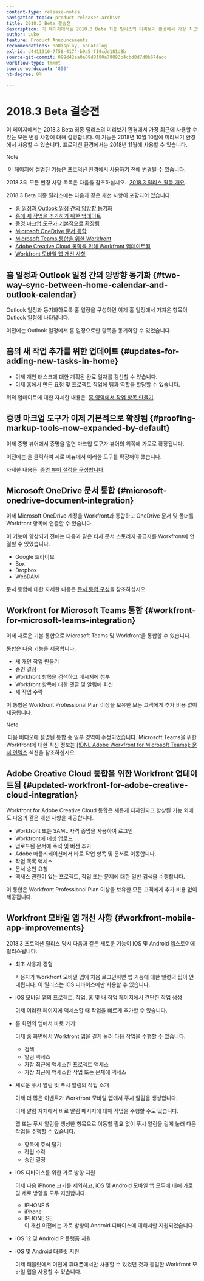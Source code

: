 ```yaml
---
content-type: release-notes
navigation-topic: product-releases-archive
title: 2018.3 Beta 결승전
description: 이 페이지에서는 2018.3 Beta 최종 릴리스의 미리보기 환경에서 가장 최근에 사용할 수 있는 모든 변경 사항에 대해 설명합니다. 이 기능은 2018년 10월 10일에 미리보기 환경에서 사용할 수 있습니다. 프로덕션 환경에서는 2018년 11월에 사용할 수 있습니다.
author: Luke
feature: Product Announcements
recommendations: noDisplay, noCatalog
exl-id: d4411916-7f58-4174-b9a5-f19cde181d8b
source-git-commit: 099d42ea0a09d8190a79893c4cbd8d7d8b674acd
workflow-type: tm+mt
source-wordcount: '850'
ht-degree: 0%

---
```


# 2018.3 Beta 결승전

이 페이지에서는 2018.3 Beta 최종 릴리스의 미리보기 환경에서 가장 최근에 사용할 수 있는 모든 변경 사항에 대해 설명합니다. 이 기능은 2018년 10월 10일에 미리보기 환경에서 사용할 수 있습니다. 프로덕션 환경에서는 2018년 11월에 사용할 수 있습니다.

>[!NOTE]
>
> 이 페이지에 설명된 기능은 프로덕션 환경에서 사용하기 전에 변경될 수 있습니다.

2018.3의 모든 변경 사항 목록은 다음을 참조하십시오.  [2018.3 릴리스 활동 개요](../../../../product-announcements/product-releases/quarterly-release-archive/2018.3-release-activity/2018-3-release-activity-overview.md).

2018.3 Beta 최종 릴리스에는 다음과 같은 개선 사항이 포함되어 있습니다.

* [홈 일정과 Outlook 일정 간의 양방향 동기화](#two-way-sync-between-home-calendar-and-outlook-calendar)
* [홈에 새 작업을 추가하기 위한 업데이트](#updates-for-adding-new-tasks-in-home)
* [증명 마크업 도구가 기본적으로 확장됨](#proofing-markup-tools-now-expanded-by-default)
* [Microsoft OneDrive 문서 통합](#microsoft-onedrive-document-integration)
* [Microsoft Teams 통합을 위한 Workfront](#workfront-for-microsoft-teams-integration)
* [Adobe Creative Cloud 통합을 위해 Workfront 업데이트됨](#updated-workfront-for-adobe-creative-cloud-integration)
* [Workfront 모바일 앱 개선 사항](#workfront-mobile-app-improvements)

## 홈 일정과 Outlook 일정 간의 양방향 동기화 {#two-way-sync-between-home-calendar-and-outlook-calendar}

Outlook 일정과 동기화하도록 홈 일정을 구성하면 이제 홈 일정에서 가져온 항목이 Outlook 일정에 나타납니다.

이전에는 Outlook 일정에서 홈 일정으로만 항목을 동기화할 수 있었습니다.

## 홈의 새 작업 추가를 위한 업데이트 {#updates-for-adding-new-tasks-in-home}

* 이제 개인 태스크에 대한 계획된 완료 일자를 갱신할 수 있습니다.
* 이제 홈에서 만든 요청 및 프로젝트 작업에 팀과 역할을 할당할 수 있습니다.

위의 업데이트에 대한 자세한 내용은  [홈 영역에서 작업 항목 만들기](../../../../workfront-basics/using-home/using-the-home-area/create-work-items-in-home.md).

## 증명 마크업 도구가 이제 기본적으로 확장됨 {#proofing-markup-tools-now-expanded-by-default}

이제 증명 뷰어에서 증명을 열면 마크업 도구가 뷰어의 위쪽에 가로로 확장됩니다.

이전에는 을 클릭하여 세로 메뉴에서 이러한 도구를 확장해야 했습니다.

자세한 내용은  [증명 뷰어 설정을 구성합니다](../../../../review-and-approve-work/proofing/reviewing-proofs-within-workfront/configure-proofing-viewer-settings.md).

## Microsoft OneDrive 문서 통합 {#microsoft-onedrive-document-integration}

이제 Microsoft OneDrive 계정을 Workfront과 통합하고 OneDrive 문서 및 폴더를 Workfront 항목에 연결할 수 있습니다.

이 기능이 향상되기 전에는 다음과 같은 타사 문서 스토리지 공급자를 Workfront에 연결할 수 있었습니다.

* Google 드라이브
* Box
* Dropbox
* WebDAM

문서 통합에 대한 자세한 내용은 [문서 통합 구성](../../../../administration-and-setup/configure-integrations/configure-document-integrations.md)을 참조하십시오.

## Workfront for Microsoft Teams 통합 {#workfront-for-microsoft-teams-integration}

이제 새로운 기본 통합으로 Microsoft Teams 및 Workfront을 통합할 수 있습니다.

통합은 다음 기능을 제공합니다.

* 새 개인 작업 만들기
* 승인 결정
* Workfront 항목을 검색하고 메시지에 첨부
* Workfront 항목에 대한 댓글 및 알림에 회신
* 새 작업 수락

이 통합은 Workfront Professional Plan 이상을 보유한 모든 고객에게 추가 비용 없이 제공됩니다.

>[!NOTE]
>
> 다음 비디오에 설명된 통합 중 일부 영역이 수정되었습니다. Microsoft Teams을 위한 Workfront에 대한 최신 정보는 [[!DNL Adobe Workfront for Microsoft Teams]: 문서 인덱스](../../../../workfront-integrations-and-apps/using-workfront-with-microsoft-teams/use-workfront-with-ms-teams.md) 섹션을 참조하십시오.

## Adobe Creative Cloud 통합을 위한 Workfront 업데이트됨 {#updated-workfront-for-adobe-creative-cloud-integration}

Workfront for Adobe Creative Cloud 통합은 새롭게 디자인되고 향상된 기능 외에도 다음과 같은 개선 사항을 제공합니다.

* Workfront 또는 SAML 자격 증명을 사용하여 로그인
* Workfront에 에셋 업로드
* 업로드된 문서에 주석 및 버전 추가
* Adobe 애플리케이션에서 바로 작업 항목 및 문서로 이동합니다.
* 작업 목록 액세스
* 문서 승인 요청
* 액세스 권한이 있는 프로젝트, 작업 또는 문제에 대한 일반 검색을 수행합니다.

이 통합은 Workfront Professional Plan 이상을 보유한 모든 고객에게 추가 비용 없이 제공됩니다.

## Workfront 모바일 앱 개선 사항 {#workfront-mobile-app-improvements}

2018.3 프로덕션 릴리스 당시 다음과 같은 새로운 기능이 iOS 및 Android 앱스토어에 릴리스됩니다.

* 최초 사용자 경험

  사용자가 Workfront 모바일 앱에 처음 로그인하면 앱 기능에 대한 일련의 팁이 안내됩니다. 이 릴리스는 iOS 디바이스에만 사용할 수 있습니다.

* iOS 모바일 앱의 프로젝트, 작업, 홈 및 내 작업 페이지에서 간단한 작업 생성

  이제 이러한 페이지에 액세스할 때 작업을 빠르게 추가할 수 있습니다.

* 홈 화면의 앱에서 바로 가기:

  이제 홈 화면에서 Workfront 앱을 길게 눌러 다음 작업을 수행할 수 있습니다.

   * 검색
   * 알림 액세스
   * 가장 최근에 액세스한 프로젝트 액세스 
   * 가장 최근에 액세스한 작업 또는 문제에 액세스

* 새로운 푸시 알림 및 푸시 알림의 작업 소개

  이제 더 많은 이벤트가 Workfront 모바일 앱에서 푸시 알림을 생성합니다.

  이제 알림 자체에서 바로 알림 메시지에 대해 작업을 수행할 수도 있습니다.

  앱 또는 푸시 알림을 생성한 항목으로 이동할 필요 없이 푸시 알림을 길게 눌러 다음 작업을 수행할 수 있습니다.

   * 항목에 주석 달기
   * 작업 수락
   * 승인 결정

* iOS 디바이스를 위한 가로 방향 지원

  이제 다음 iPhone 크기를 제외하고, iOS 및 Android 모바일 앱 모두에 대해 가로 및 세로 방향을 모두 지원합니다.

   * IPHONE 5
   * iPhone
   * IPHONE SE\
     이 개선 이전에는 가로 방향이 Android 디바이스에 대해서만 지원되었습니다.

* iOS 12 및 Android P 플랫폼 지원
* iOS 및 Android 태블릿 지원

  이제 태블릿에서 이전에 휴대폰에서만 사용할 수 있었던 것과 동일한 Workfront 모바일 앱을 사용할 수 있습니다.
